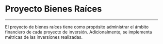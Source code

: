 # Proyecto Bienes Raíces
---
El proyecto de bienes raíces tiene como propósito administrar el ámbito financiero de cada proyecto de inversión. Adicionalmente, se implementa métricas de las inversiones realizadas.
